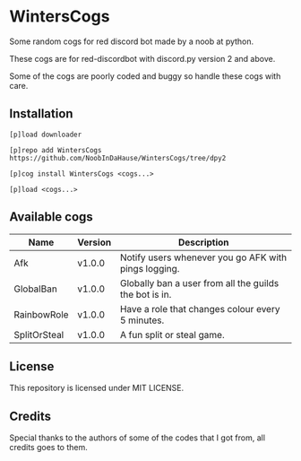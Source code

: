 # WintersCogs

Some random cogs for red discord bot made by a noob at python.

These cogs are for red-discordbot with discord.py version 2 and above.

Some of the cogs are poorly coded and buggy so handle these cogs with care.

## Installation

```
[p]load downloader

[p]repo add WintersCogs https://github.com/NoobInDaHause/WintersCogs/tree/dpy2

[p]cog install WintersCogs <cogs...>

[p]load <cogs...>
```

## Available cogs

| Name            |  Version  | Description                                                      |
| --------------- | --------- | ---------------------------------------------------------------- |
| Afk             |  v1.0.0   | Notify users whenever you go AFK with pings logging.             |
| GlobalBan       |  v1.0.0   | Globally ban a user from all the guilds the bot is in.           |
| RainbowRole     |  v1.0.0   | Have a role that changes colour every 5 minutes.                 |
| SplitOrSteal    |  v1.0.0   | A fun split or steal game.                                       |

## License

This repository is licensed under MIT LICENSE.

## Credits

Special thanks to the authors of some of the codes that I got from, all credits goes to them.
